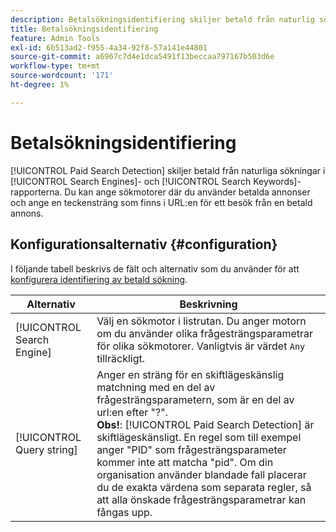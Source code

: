 ```yaml
---
description: Betalsökningsidentifiering skiljer betald från naturlig sökning i rapporten Sökmotorer och Söknyckelord.
title: Betalsökningsidentifiering
feature: Admin Tools
exl-id: 6b513ad2-f955-4a34-92f8-57a141e44801
source-git-commit: a6967c7d4e1dca5491f13beccaa797167b503d6e
workflow-type: tm+mt
source-wordcount: '171'
ht-degree: 1%

---
```


# Betalsökningsidentifiering

[!UICONTROL Paid Search Detection] skiljer betald från naturliga sökningar i [!UICONTROL Search Engines]- och [!UICONTROL Search Keywords]-rapporterna. Du kan ange sökmotorer där du använder betalda annonser och ange en teckensträng som finns i URL:en för ett besök från en betald annons.

## Konfigurationsalternativ {#configuration}

I följande tabell beskrivs de fält och alternativ som du använder för att [konfigurera identifiering av betald sökning](/help/admin/tools/manage-rs/edit-settings/general/paid-search-detection/t-paid-search-detection.md).

| Alternativ | Beskrivning |
| --- | --- |
| [!UICONTROL Search Engine] | Välj en sökmotor i listrutan. Du anger motorn om du använder olika frågesträngsparametrar för olika sökmotorer. Vanligtvis är värdet `Any` tillräckligt. |
| [!UICONTROL Query string] | Anger en sträng för en skiftlägeskänslig matchning med en del av frågesträngsparametern, som är en del av url:en efter &quot;?&quot;. <br>**Obs!**: [!UICONTROL Paid Search Detection] är skiftlägeskänsligt. En regel som till exempel anger &quot;PID&quot; som frågesträngsparameter kommer inte att matcha &quot;pid&quot;. Om din organisation använder blandade fall placerar du de exakta värdena som separata regler, så att alla önskade frågesträngsparametrar kan fångas upp. |
